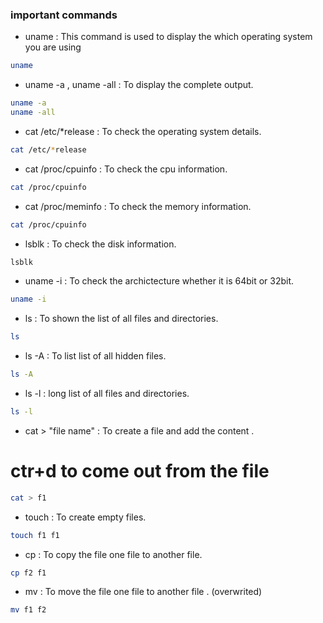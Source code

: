 ### important commands
- uname : This command is used to display the which operating system you are using
```bash
uname
```
- uname -a , uname -all : To display the complete output.
```bash
uname -a
uname -all
```
- cat /etc/*release : To check  the operating system details.
```bash
cat /etc/*release
```
- cat /proc/cpuinfo : To check the cpu information. 
```bash
cat /proc/cpuinfo
```
- cat /proc/meminfo : To check the memory information.
```bash
cat /proc/cpuinfo
```
- lsblk : To check the disk information.
```bash
lsblk
```
- uname -i : To check the archictecture whether it is 64bit or 32bit.
```bash
uname -i
```
- ls : To shown the list of all files and directories.
```bash
ls 
```
- ls -A : To list list of all hidden files.
```bash
ls -A
```
- ls -l : long list of all files and directories.
```bash
ls -l
```
- cat > "file name" : To create a file and add the content . 
# ctr+d to come out from the file
```bash
cat > f1
```
- touch <f1> <f2> : To create empty files.
```bash
touch f1 f1
```
- cp <source file> <destination> : To copy the file one file to another file.
```bash
cp f2 f1
```
- mv <source file> <destination file> : To move the file one file to another file . (overwrited)
```bash
mv f1 f2
```




